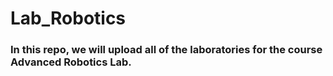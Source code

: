 # Lab_Robotics
### In this repo, we will upload all of the laboratories for the course Advanced Robotics Lab.
